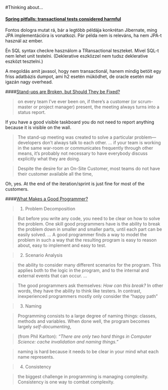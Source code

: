 #Thinking about...


#### [Spring pitfalls: transactional tests considered harmful ](http://www.nurkiewicz.com/2011/11/spring-pitfalls-transactional-tests.html)

Fontos dologra mutat rá, bár a legtöbb  példája konkrétan Jibernate, ming JPA implementációra is vonatkozi. Pár példa nem is releváns, ha nem JPA-t használ az ember.

Én SQL syntax checkre használom a TRansactional teszteket. Mivel SQL-t nem lehet unit testelni. (Deklerative eszközzel nem tudsz deklerative eszközt tesztelni.)

A megoldás amit javasol, hogy nem transactionál, hanem mindig betölt egy friss adatbázis dumpot, ami h2 esetén müködhet, de oracle esetén már igazán nagy overhead.


####[Stand-ups are Broken, but Should They be Fixed?](http://blog.8thlight.com/eric-smith/2014/07/18/standups-are-broken-but-should-they-be-fixed.html)

> on every team I’ve ever been on, if there’s a customer (or scrum-master or project manager) present, the meeting always turns into a status report.

If you have a good visible taskboard you do not need to report anything because it is visible on the wall.

> The stand-up meeting was created to solve a particular problem—developers don’t always talk to each other. ... if your team is working in the same war-room or communicates frequently through other means, it’s probably not necessary to have everybody discuss explicitly what they are doing.

> Despite the desire for an On-Site Customer, most teams do not have their customer available all the time,

Oh, yes. At the end of the iteration/sprint is just fine for most of the customers.

####[What Makes a Good Programmer?](http://henrikwarne.com/2014/06/30/what-makes-a-good-programmer/)

> 1. Problem Decomposition

>But before you write any code, you need to be clear on how to solve the problem. One skill good programmers have is the ability to break the problem down in smaller and smaller parts, until each part can be easily solved. ... A good programmer finds a way to model the problem in such a way that the resulting program is easy to reason about, easy to implement and easy to test.

> 2. Scenario Analysis

>the ability to consider many different scenarios for the program. This applies both to the logic in the program, and to the internal and external events that can occur. ...

>The good programmers ask themselves: _How can this break?_ In other words, they have the ability to think like testers. In contrast, inexperienced programmers mostly only consider the “happy path” 

>3. Naming

>Programming consists to a large degree of naming things: classes, methods and variables. When done well, the program becomes largely _self-documenting_, 

>(from Phil Karlton): _“There are only two hard things in Computer Science: cache invalidation and naming things.”_ 

>  naming is hard because it needs to be clear in your mind what each name represents. 

>4. Consistency

>the biggest challenge in programming is managing complexity. Consistency is one way to combat complexity.